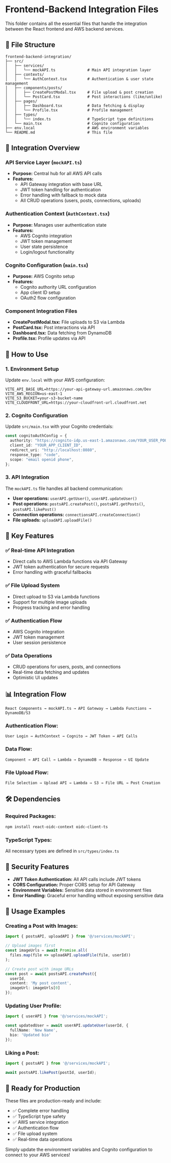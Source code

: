 # Frontend-Backend Integration Files

This folder contains all the essential files that handle the integration between the React frontend and AWS backend services.

## 📁 File Structure

```
frontend-backend-integration/
├── src/
│   ├── services/
│   │   └── mockAPI.ts              # Main API integration layer
│   ├── contexts/
│   │   └── AuthContext.tsx         # Authentication & user state management
│   ├── components/posts/
│   │   ├── CreatePostModal.tsx     # File upload & post creation
│   │   └── PostCard.tsx            # Post interactions (like/unlike)
│   ├── pages/
│   │   ├── Dashboard.tsx           # Data fetching & display
│   │   └── Profile.tsx             # Profile management
│   ├── types/
│   │   └── index.ts                # TypeScript type definitions
│   └── main.tsx                    # Cognito configuration
├── env.local                       # AWS environment variables
└── README.md                       # This file
```

## 🔗 Integration Overview

### **API Service Layer (`mockAPI.ts`)**
- **Purpose:** Central hub for all AWS API calls
- **Features:**
  - API Gateway integration with base URL
  - JWT token handling for authentication
  - Error handling with fallback to mock data
  - All CRUD operations (users, posts, connections, uploads)

### **Authentication Context (`AuthContext.tsx`)**
- **Purpose:** Manages user authentication state
- **Features:**
  - AWS Cognito integration
  - JWT token management
  - User state persistence
  - Login/logout functionality

### **Cognito Configuration (`main.tsx`)**
- **Purpose:** AWS Cognito setup
- **Features:**
  - Cognito authority URL configuration
  - App client ID setup
  - OAuth2 flow configuration

### **Component Integration Files**
- **CreatePostModal.tsx:** File uploads to S3 via Lambda
- **PostCard.tsx:** Post interactions via API
- **Dashboard.tsx:** Data fetching from DynamoDB
- **Profile.tsx:** Profile updates via API

## 🚀 How to Use

### **1. Environment Setup**
Update `env.local` with your AWS configuration:
```env
VITE_API_BASE_URL=https://your-api-gateway-url.amazonaws.com/Dev
VITE_AWS_REGION=us-east-1
VITE_S3_BUCKET=your-s3-bucket-name
VITE_CLOUDFRONT_URL=https://your-cloudfront-url.cloudfront.net
```

### **2. Cognito Configuration**
Update `src/main.tsx` with your Cognito credentials:
```typescript
const cognitoAuthConfig = {
  authority: "https://cognito-idp.us-east-1.amazonaws.com/YOUR_USER_POOL_ID",
  client_id: "YOUR_APP_CLIENT_ID",
  redirect_uri: "http://localhost:8080",
  response_type: "code",
  scope: "email openid phone",
};
```

### **3. API Integration**
The `mockAPI.ts` file handles all backend communication:
- **User operations:** `userAPI.getUser()`, `userAPI.updateUser()`
- **Post operations:** `postsAPI.createPost()`, `postsAPI.getPosts()`, `postsAPI.likePost()`
- **Connection operations:** `connectionsAPI.createConnection()`
- **File uploads:** `uploadAPI.uploadFile()`

## 🔧 Key Features

### **✅ Real-time API Integration**
- Direct calls to AWS Lambda functions via API Gateway
- JWT token authentication for secure requests
- Error handling with graceful fallbacks

### **✅ File Upload System**
- Direct upload to S3 via Lambda functions
- Support for multiple image uploads
- Progress tracking and error handling

### **✅ Authentication Flow**
- AWS Cognito integration
- JWT token management
- User session persistence

### **✅ Data Operations**
- CRUD operations for users, posts, and connections
- Real-time data fetching and updates
- Optimistic UI updates

## 📊 Integration Flow

```
React Components → mockAPI.ts → API Gateway → Lambda Functions → DynamoDB/S3
```

### **Authentication Flow:**
```
User Login → AuthContext → Cognito → JWT Token → API Calls
```

### **Data Flow:**
```
Component → API Call → Lambda → DynamoDB → Response → UI Update
```

### **File Upload Flow:**
```
File Selection → Upload API → Lambda → S3 → File URL → Post Creation
```

## 🛠️ Dependencies

### **Required Packages:**
```bash
npm install react-oidc-context oidc-client-ts
```

### **TypeScript Types:**
All necessary types are defined in `src/types/index.ts`

## 🔐 Security Features

- **JWT Token Authentication:** All API calls include JWT tokens
- **CORS Configuration:** Proper CORS setup for API Gateway
- **Environment Variables:** Sensitive data stored in environment files
- **Error Handling:** Graceful error handling without exposing sensitive data

## 📝 Usage Examples

### **Creating a Post with Images:**
```typescript
import { postsAPI, uploadAPI } from '@/services/mockAPI';

// Upload images first
const imageUrls = await Promise.all(
  files.map(file => uploadAPI.uploadFile(file, userId))
);

// Create post with image URLs
const post = await postsAPI.createPost({
  userId,
  content: 'My post content',
  imageUrl: imageUrls[0]
});
```

### **Updating User Profile:**
```typescript
import { userAPI } from '@/services/mockAPI';

const updatedUser = await userAPI.updateUser(userId, {
  fullName: 'New Name',
  bio: 'Updated bio'
});
```

### **Liking a Post:**
```typescript
import { postsAPI } from '@/services/mockAPI';

await postsAPI.likePost(postId, userId);
```

## 🎯 Ready for Production

These files are production-ready and include:
- ✅ Complete error handling
- ✅ TypeScript type safety
- ✅ AWS service integration
- ✅ Authentication flow
- ✅ File upload system
- ✅ Real-time data operations

Simply update the environment variables and Cognito configuration to connect to your AWS services! 